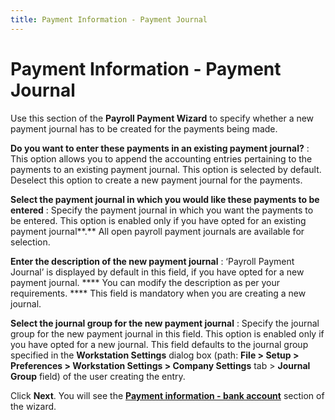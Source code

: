 ```yaml
---
title: Payment Information - Payment Journal
---
```


# Payment Information - Payment Journal


Use this section of the **Payroll Payment 
 Wizard** to specify whether a new payment journal has to be created  for the payments being made.


**Do you want to enter these payments in an existing  payment journal?**
: This option allows you to append the accounting  entries pertaining to the payments to an existing payment journal. This  option is selected by default. Deselect this option to create a new payment  journal for the payments.


**Select the payment journal in which you would  like these payments to be entered**
: Specify the payment journal in which you want the  payments to be entered. This option is enabled only if you have opted  for an existing payment journal**.** All  open payroll payment journals are available for selection.


**Enter the description of the new payment journal**
: ‘Payroll Payment Journal’  is displayed by default in this field, if you have opted for a new payment  journal. **** You  can modify the description as per your requirements. **** This field is mandatory when you are creating a new journal.


**Select the journal group for the new payment  journal**
: Specify the journal group for the new payment journal  in this field. This option is enabled only if you have opted for a new  journal. This field defaults to the journal group specified in the **Workstation Settings** dialog box (path:  **File &gt; Setup &gt; Preferences &gt; 
 Workstation Settings &gt; Company Settings** tab > **Journal 
 Group** field) of the user creating the entry.


Click **Next**. You will see the  [**Payment 
 information - bank account**]({{site.prl_baseurl}}/misc/payment_information_bank_account.html) section of the wizard.
